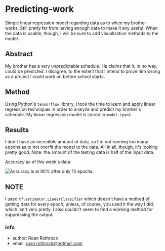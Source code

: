 # Predicting-work
Simple linear regression model regarding data as to when my brother works. Still pretty
far from having enough data to make it any useful. When the data is usable, though, I
will be sure to add visualization methods to the model.

## Abstract
My brother has a very unpredictable schedule. He claims that it, in no way, could be
predicted. I disagree, to the extent that I intend to prove him wrong as a project I
could work on before school starts.

## Method
Using Python's `tensorflow` library, I took the time to learn and apply linear regression
techniques in order to analyze and predict my brother's schedule. My linear regression
model is stored in `model.ipynb`

## Results
I don't have an incredible amount of data, so I'm not running too many epochs as to not
overfit the model to the data. All in all, though, it's looking pretty good. Note: the
amount of the testing data is half of the input data.

Accuracy as of this week's data:

![Accuracy is at 90% after only 10 epochs.]()

NOTE
---
I used `tf.estimator.LinearClassifier` which doesn't have a method of getting data for
every epoch, unless, of course, you used it the way I did, which isn't very pretty.
I also couldn't seem to find a working method for suppressing the output.

### info
- author: Roan Rothrock
- email: roan.rothrock@hotmail.com
